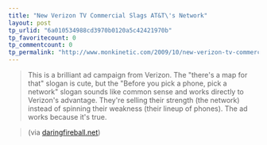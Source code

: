 ```yaml
---
title: "New Verizon TV Commercial Slags AT&T\'s Network"
layout: post
tp_urlid: "6a010534988cd3970b0120a5c42421970b"
tp_favoritecount: 0
tp_commentcount: 0
tp_permalink: "http://www.monkinetic.com/2009/10/new-verizon-tv-commercial-slags-atts-network.html"
---
```

>This is a brilliant ad campaign from Verizon. The "there's a map for that" slogan is cute, but the "Before you pick a phone, pick a network" slogan sounds like common sense and works directly to Verizon's advantage. They're selling their strength (the network) instead of spinning their weakness (their lineup of phones). The ad works because it's true.

>(via [daringfireball.net](http://daringfireball.net/linked/2009/10/06/verizon-slags-att))
